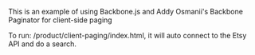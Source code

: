 This is an example of using Backbone.js and Addy Osmanii's Backbone Paginator for client-side paging

To run: /product/client-paging/index.html, it will auto connect to the Etsy API and do a search.






